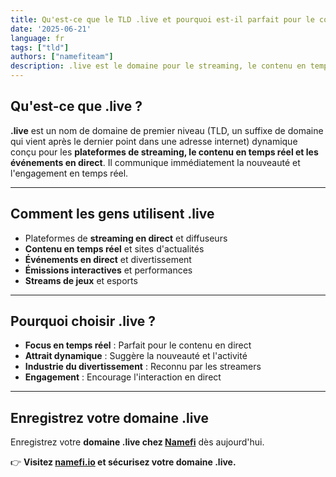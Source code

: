 ```yaml
---
title: Qu'est-ce que le TLD .live et pourquoi est-il parfait pour le contenu en temps réel ?
date: '2025-06-21'
language: fr
tags: ["tld"]
authors: ["namefiteam"]
description: .live est le domaine pour le streaming, le contenu en temps réel et les événements en direct. Parfait pour les diffuseurs et le divertissement en direct.
---
```



## **Qu'est-ce que .live ?**

**.live** est un nom de domaine de premier niveau (TLD, un suffixe de domaine qui vient après le dernier point dans une adresse internet) dynamique conçu pour les **plateformes de streaming, le contenu en temps réel et les événements en direct**. Il communique immédiatement la nouveauté et l'engagement en temps réel.

---

## **Comment les gens utilisent .live**

* Plateformes de **streaming en direct** et diffuseurs
* **Contenu en temps réel** et sites d'actualités
* **Événements en direct** et divertissement
* **Émissions interactives** et performances
* **Streams de jeux** et esports

---

## **Pourquoi choisir .live ?**

* **Focus en temps réel** : Parfait pour le contenu en direct
* **Attrait dynamique** : Suggère la nouveauté et l'activité
* **Industrie du divertissement** : Reconnu par les streamers
* **Engagement** : Encourage l'interaction en direct

---

## **Enregistrez votre domaine .live**

Enregistrez votre **domaine .live chez [Namefi](https://namefi.io)** dès aujourd'hui.

👉 **Visitez [namefi.io](https://namefi.io) et sécurisez votre domaine .live.**
